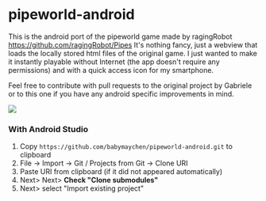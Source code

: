 pipeworld-android
============

This is the android port of the pipeworld game made by ragingRobot https://github.com/ragingRobot/Pipes
It's nothing fancy, just a webview that loads the locally stored html files of the original game. 
I just wanted to make it instantly playable without Internet (the app doesn't require any permissions) and with 
a quick access icon for my smartphone.

Feel free to contribute with pull requests to the original project by Gabriele or to this one if you have any android 
specific improvements in mind.

![](screenshots/screen1.png)
    
### With Android Studio

1. Copy `https://github.com/babymaychen/pipeworld-android.git` to clipboard
2. File -> Import -> Git / Projects from Git -> Clone URI
3. Paste URI from clipboard (if it did not appeared automatically)
4. Next> Next> **Check "Clone submodules"**
5. Next> select "Import existing project"       
